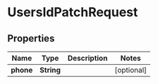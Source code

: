 

# UsersIdPatchRequest


## Properties

| Name | Type | Description | Notes |
|------------ | ------------- | ------------- | -------------|
|**phone** | **String** |  |  [optional] |



